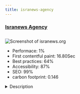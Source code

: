 ```yaml
---
title: isranews-agency
---
```


<div style="height: 3rem">
  <a href="https://isranews.org/"><h3>Isranews Agency</h3></a>
</div>
<img loading="lazy" src="/images/thumbs/isranews.org.jpg" alt="Screenshot of isranews.org" />
<ul>
  <li>Performace: 1%</li>
  <li>
    First contentful paint:
    16.80Sec
  </li>
  <li>Best practices: 64%</li>
  <li>Accessibility: 87%</li>
  <li>SEO: 99%</li>
  <li>carbon footprint: 0.146</li>
</ul>
<details>
  <summary>Description</summary>
  <p>Isranews Agency  (Thai Press Development Foundation)  Focus on investigative journalism ,Community News , News in Southern Thailandisranews.org 
Upgraded from Jomla 1.5+FLEXIContent to Joomla 2.5+FLEXIContent 2.1 and now  Joomla 3.6+FLEXIContent 3.2

Isra News has over 50,000 items run on FLEXIContent and 800,000+ UIP on This Site.</p>
</details>


